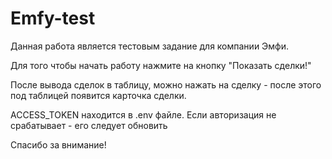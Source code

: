 # Emfy-test

Данная работа является тестовым задание для компании Эмфи.

Для того чтобы начать работу нажмите на кнопку "Показать сделки!"

После вывода сделок в таблицу, можно нажать на сделку - после этого под таблицей появится карточка сделки.

ACCESS_TOKEN находится в .env файле. Если авторизация не срабатывает - его следует обновить

Спасибо за внимание!

